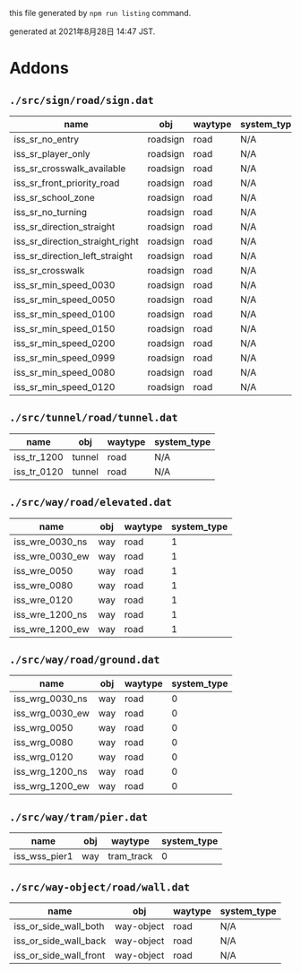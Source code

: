 this file generated by `npm run listing` command.

generated at 2021年8月28日 14:47 JST.

# Addons

## `./src/sign/road/sign.dat`

|name|obj|waytype|system_type|
|---|---|---|---|
|iss_sr_no_entry|roadsign|road|N/A|
|iss_sr_player_only|roadsign|road|N/A|
|iss_sr_crosswalk_available|roadsign|road|N/A|
|iss_sr_front_priority_road|roadsign|road|N/A|
|iss_sr_school_zone|roadsign|road|N/A|
|iss_sr_no_turning|roadsign|road|N/A|
|iss_sr_direction_straight|roadsign|road|N/A|
|iss_sr_direction_straight_right|roadsign|road|N/A|
|iss_sr_direction_left_straight|roadsign|road|N/A|
|iss_sr_crosswalk|roadsign|road|N/A|
|iss_sr_min_speed_0030|roadsign|road|N/A|
|iss_sr_min_speed_0050|roadsign|road|N/A|
|iss_sr_min_speed_0100|roadsign|road|N/A|
|iss_sr_min_speed_0150|roadsign|road|N/A|
|iss_sr_min_speed_0200|roadsign|road|N/A|
|iss_sr_min_speed_0999|roadsign|road|N/A|
|iss_sr_min_speed_0080|roadsign|road|N/A|
|iss_sr_min_speed_0120|roadsign|road|N/A|

## `./src/tunnel/road/tunnel.dat`

|name|obj|waytype|system_type|
|---|---|---|---|
|iss_tr_1200|tunnel|road|N/A|
|iss_tr_0120|tunnel|road|N/A|

## `./src/way/road/elevated.dat`

|name|obj|waytype|system_type|
|---|---|---|---|
|iss_wre_0030_ns|way|road|1|
|iss_wre_0030_ew|way|road|1|
|iss_wre_0050|way|road|1|
|iss_wre_0080|way|road|1|
|iss_wre_0120|way|road|1|
|iss_wre_1200_ns|way|road|1|
|iss_wre_1200_ew|way|road|1|

## `./src/way/road/ground.dat`

|name|obj|waytype|system_type|
|---|---|---|---|
|iss_wrg_0030_ns|way|road|0|
|iss_wrg_0030_ew|way|road|0|
|iss_wrg_0050|way|road|0|
|iss_wrg_0080|way|road|0|
|iss_wrg_0120|way|road|0|
|iss_wrg_1200_ns|way|road|0|
|iss_wrg_1200_ew|way|road|0|

## `./src/way/tram/pier.dat`

|name|obj|waytype|system_type|
|---|---|---|---|
|iss_wss_pier1|way|tram_track|0|

## `./src/way-object/road/wall.dat`

|name|obj|waytype|system_type|
|---|---|---|---|
|iss_or_side_wall_both|way-object|road|N/A|
|iss_or_side_wall_back|way-object|road|N/A|
|iss_or_side_wall_front|way-object|road|N/A|


